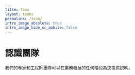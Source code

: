 ```yaml
---
title: Team
layout: teams
permalink: /team/
intro_image_absolute: true
intro_image_hide_on_mobile: false
---
```


# 認識團隊

我們的專家和工程師團隊可以在業務發展的任何階段為您提供説明。
